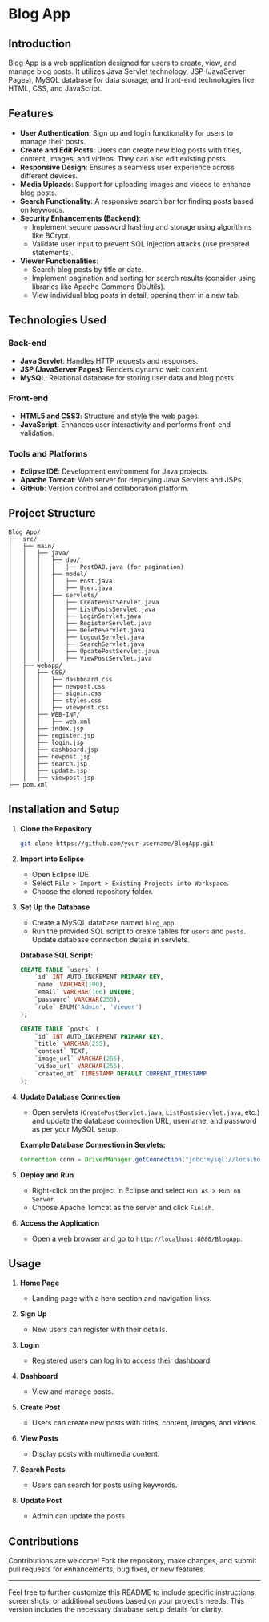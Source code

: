 # Blog App

## Introduction

Blog App is a web application designed for users to create, view, and manage blog posts. It utilizes Java Servlet technology, JSP (JavaServer Pages), MySQL database for data storage, and front-end technologies like HTML, CSS, and JavaScript.

## Features

- **User Authentication**: Sign up and login functionality for users to manage their posts.
- **Create and Edit Posts**: Users can create new blog posts with titles, content, images, and videos. They can also edit existing posts.
- **Responsive Design**: Ensures a seamless user experience across different devices.
- **Media Uploads**: Support for uploading images and videos to enhance blog posts.
- **Search Functionality**: A responsive search bar for finding posts based on keywords.
- **Security Enhancements (Backend)**: 
  - Implement secure password hashing and storage using algorithms like BCrypt.
  - Validate user input to prevent SQL injection attacks (use prepared statements).
- **Viewer Functionalities**:
  - Search blog posts by title or date.
  - Implement pagination and sorting for search results (consider using libraries like Apache Commons DbUtils).
  - View individual blog posts in detail, opening them in a new tab.

## Technologies Used

### Back-end

- **Java Servlet**: Handles HTTP requests and responses.
- **JSP (JavaServer Pages)**: Renders dynamic web content.
- **MySQL**: Relational database for storing user data and blog posts.

### Front-end

- **HTML5 and CSS3**: Structure and style the web pages.
- **JavaScript**: Enhances user interactivity and performs front-end validation.

### Tools and Platforms

- **Eclipse IDE**: Development environment for Java projects.
- **Apache Tomcat**: Web server for deploying Java Servlets and JSPs.
- **GitHub**: Version control and collaboration platform.

## Project Structure

```
Blog App/
├── src/
│   ├── main/
│   │   ├── java/
│   │   │   ├── dao/
│   │   │   │   ├── PostDAO.java (for pagination)
│   │   │   ├── model/
│   │   │   │   ├── Post.java
│   │   │   │   ├── User.java
│   │   │   ├── servlets/
│   │   │   │   ├── CreatePostServlet.java
│   │   │   │   ├── ListPostsServlet.java
│   │   │   │   ├── LoginServlet.java
│   │   │   │   ├── RegisterServlet.java
│   │   │   │   ├── DeleteServlet.java
│   │   │   │   ├── LogoutServlet.java
│   │   │   │   ├── SearchServlet.java
│   │   │   │   ├── UpdatePostServlet.java
│   │   │   │   ├── ViewPostServlet.java
│   ├── webapp/
│   │   ├── CSS/
│   │   │   ├── dashboard.css
│   │   │   ├── newpost.css
│   │   │   ├── signin.css
│   │   │   ├── styles.css
│   │   │   ├── viewpost.css
│   │   ├── WEB-INF/
│   │   │   ├── web.xml
│   │   ├── index.jsp
│   │   ├── register.jsp
│   │   ├── login.jsp
│   │   ├── dashboard.jsp
│   │   ├── newpost.jsp
│   │   ├── search.jsp
│   │   ├── update.jsp
│   │   ├── viewpost.jsp
├── pom.xml
```

## Installation and Setup

1. **Clone the Repository**
   ```bash
   git clone https://github.com/your-username/BlogApp.git
   ```

2. **Import into Eclipse**
   - Open Eclipse IDE.
   - Select `File > Import > Existing Projects into Workspace`.
   - Choose the cloned repository folder.

3. **Set Up the Database**
   - Create a MySQL database named `blog_app`.
   - Run the provided SQL script to create tables for `users` and `posts`. Update database connection details in servlets.

   **Database SQL Script:**
   ```sql
   CREATE TABLE `users` (
       `id` INT AUTO_INCREMENT PRIMARY KEY,
       `name` VARCHAR(100),
       `email` VARCHAR(100) UNIQUE,
       `password` VARCHAR(255),
       `role` ENUM('Admin', 'Viewer')
   );

   CREATE TABLE `posts` (
       `id` INT AUTO_INCREMENT PRIMARY KEY,
       `title` VARCHAR(255),
       `content` TEXT,
       `image_url` VARCHAR(255),
       `video_url` VARCHAR(255),
       `created_at` TIMESTAMP DEFAULT CURRENT_TIMESTAMP
   );
   ```

4. **Update Database Connection**
   - Open servlets (`CreatePostServlet.java`, `ListPostsServlet.java`, etc.) and update the database connection URL, username, and password as per your MySQL setup.

   **Example Database Connection in Servlets:**
   ```java
   Connection conn = DriverManager.getConnection("jdbc:mysql://localhost:3306/blog_app", "root", "your-password");
   ```

5. **Deploy and Run**
   - Right-click on the project in Eclipse and select `Run As > Run on Server`.
   - Choose Apache Tomcat as the server and click `Finish`.

6. **Access the Application**
   - Open a web browser and go to `http://localhost:8080/BlogApp`.

## Usage

1. **Home Page**
   - Landing page with a hero section and navigation links.
   
2. **Sign Up**
   - New users can register with their details.

3. **Login**
   - Registered users can log in to access their dashboard.

4. **Dashboard**
   - View and manage posts.

5. **Create Post**
   - Users can create new posts with titles, content, images, and videos.

6. **View Posts**
   - Display posts with multimedia content.

7. **Search Posts**
   - Users can search for posts using keywords.

8. **Update Post**
   - Admin can update the posts.

## Contributions

Contributions are welcome! Fork the repository, make changes, and submit pull requests for enhancements, bug fixes, or new features.

---

Feel free to further customize this README to include specific instructions, screenshots, or additional sections based on your project's needs. This version includes the necessary database setup details for clarity.

